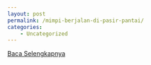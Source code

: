 ```yaml
---
layout: post
permalink: /mimpi-berjalan-di-pasir-pantai/
categories:
    - Uncategorized
---
```


[Baca Selengkapnya](/09)